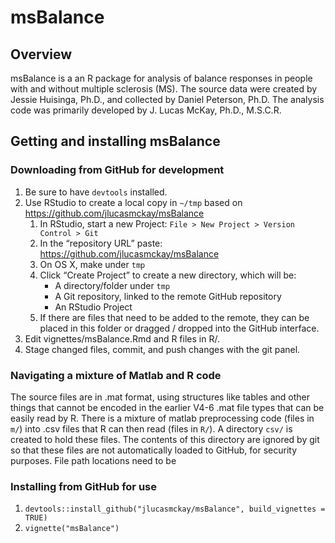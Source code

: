 
<!-- README.md is generated from README.Rmd. Please edit that file -->

# msBalance

## Overview

msBalance is a an R package for analysis of balance responses in people
with and without multiple sclerosis (MS). The source data were created
by Jessie Huisinga, Ph.D., and collected by Daniel Peterson, Ph.D. The
analysis code was primarily developed by J. Lucas McKay, Ph.D., M.S.C.R.

## Getting and installing msBalance

### Downloading from GitHub for development

1.  Be sure to have `devtools` installed.
2.  Use RStudio to create a local copy in `~/tmp` based on
    <https://github.com/jlucasmckay/msBalance>
    1.  In RStudio, start a new Project: `File > New Project > Version
        Control > Git`
    2.  In the “repository URL” paste:
        <https://github.com/jlucasmckay/msBalance>
    3.  On OS X, make under `tmp`
    4.  Click “Create Project” to create a new directory, which will be:
          - A directory/folder under `tmp`
          - A Git repository, linked to the remote GitHub repository
          - An RStudio Project
    5.  If there are files that need to be added to the remote, they can
        be placed in this folder or dragged / dropped into the GitHub
        interface.
3.  Edit vignettes/msBalance.Rmd and R files in R/.
4.  Stage changed files, commit, and push changes with the git panel.

### Navigating a mixture of Matlab and R code

The source files are in .mat format, using structures like tables and
other things that cannot be encoded in the earlier V4-6 .mat file types
that can be easily read by R. There is a mixture of matlab preprocessing
code (files in `m/`) into .csv files that R can then read (files in
`R/`). A directory `csv/` is created to hold these files. The contents
of this directory are ignored by git so that these files are not
automatically loaded to GitHub, for security purposes. File path
locations need to be

### Installing from GitHub for use

1.  `devtools::install_github("jlucasmckay/msBalance", build_vignettes =
    TRUE)`
2.  `vignette("msBalance")`
